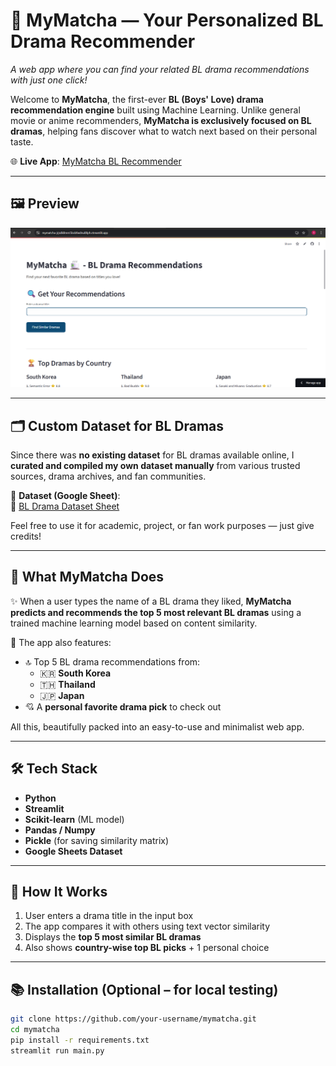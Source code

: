 # 💖 MyMatcha — Your Personalized BL Drama Recommender

_A web app where you can find your related BL drama recommendations with just one click!_

Welcome to **MyMatcha**, the first-ever **BL (Boys' Love) drama recommendation engine** built using Machine Learning. Unlike general movie or anime recommenders, **MyMatcha is exclusively focused on BL dramas**, helping fans discover what to watch next based on their personal taste.

🌐 **Live App**: [MyMatcha BL Recommender](https://mymatcha-jrjsdk8mm5bobfwdnu88ph.streamlit.app/)

---

## 🖼 Preview

![MyMatcha App Screenshot](Screenshot%202025-07-23%20153549.png)


---

## 🗂 Custom Dataset for BL Dramas

Since there was **no existing dataset** for BL dramas available online, I **curated and compiled my own dataset manually** from various trusted sources, drama archives, and fan communities.

📄 **Dataset (Google Sheet)**:  
🔗 [BL Drama Dataset Sheet](https://docs.google.com/spreadsheets/d/1TcMXr_EwMpA99Lz20EaVqHQmPvJ2M6g8zFfwtZeoHeE/edit?usp=sharing)

Feel free to use it for academic, project, or fan work purposes — just give credits!

---

## 🧠 What MyMatcha Does

✨ When a user types the name of a BL drama they liked, **MyMatcha predicts and recommends the top 5 most relevant BL dramas** using a trained machine learning model based on content similarity.

📌 The app also features:
- 🔝 Top 5 BL drama recommendations from:
  - 🇰🇷 **South Korea**
  - 🇹🇭 **Thailand**
  - 🇯🇵 **Japan**
- 💘 A **personal favorite drama pick** to check out

All this, beautifully packed into an easy-to-use and minimalist web app.

---

## 🛠 Tech Stack

- **Python**
- **Streamlit**
- **Scikit-learn** (ML model)
- **Pandas / Numpy**
- **Pickle** (for saving similarity matrix)
- **Google Sheets Dataset**

---

## 🧪 How It Works

1. User enters a drama title in the input box
2. The app compares it with others using text vector similarity
3. Displays the **top 5 most similar BL dramas**
4. Also shows **country-wise top BL picks** + 1 personal choice

---

## 📚 Installation (Optional – for local testing)

```bash
git clone https://github.com/your-username/mymatcha.git
cd mymatcha
pip install -r requirements.txt
streamlit run main.py
